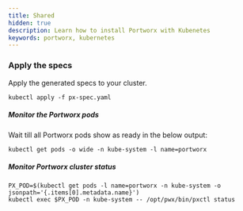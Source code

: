 ```yaml
---
title: Shared
hidden: true
description: Learn how to install Portworx with Kubenetes
keywords: portworx, kubernetes
---
```


### Apply the specs

Apply the generated specs to your cluster.

```text
kubectl apply -f px-spec.yaml
```

#####  Monitor the Portworx pods

Wait till all Portworx pods show as ready in the below output:

```text
kubectl get pods -o wide -n kube-system -l name=portworx
```

#####  Monitor Portworx cluster status

```text
PX_POD=$(kubectl get pods -l name=portworx -n kube-system -o jsonpath='{.items[0].metadata.name}')
kubectl exec $PX_POD -n kube-system -- /opt/pwx/bin/pxctl status
```
